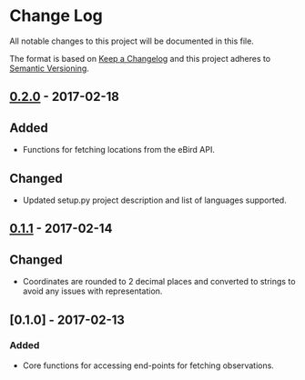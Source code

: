 # Change Log
All notable changes to this project will be documented in this file.

The format is based on [Keep a Changelog](http://keepachangelog.com/) 
and this project adheres to [Semantic Versioning](http://semver.org/).

## [0.2.0] - 2017-02-18
## Added
- Functions for fetching locations from the eBird API.
## Changed
- Updated setup.py project description and list of languages supported.

## [0.1.1] - 2017-02-14
## Changed
- Coordinates are rounded to 2 decimal places and converted to strings to
avoid any issues with representation.

## [0.1.0] - 2017-02-13
### Added
- Core functions for accessing end-points for fetching observations.

[Unreleased]: https://github.com/ProjectBabbler/ebird-api/compare/0.2.0...HEAD
[0.2.0]: https://github.com/ProjectBabbler/ebird-api/compare/v0.1.1...v0.2.0
[0.1.1]: https://github.com/ProjectBabbler/ebird-api/compare/v0.1.0...v0.1.1

